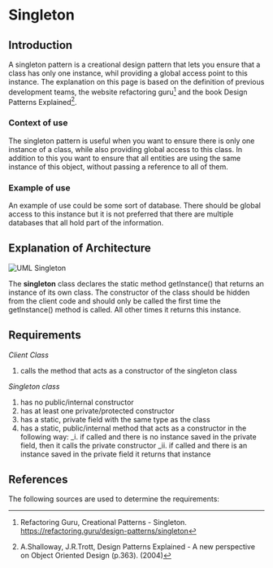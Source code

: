 # Singleton
## Introduction
A singleton pattern is a creational design pattern that lets you ensure that a class has only one instance, whil providing a global access point to this instance. The explanation on this page is based on the definition of previous development teams, the website refactoring guru[^1] and the book Design Patterns Explained[^2].

### Context of use
The singleton pattern is useful when you want to ensure there is only one instance of a class, while also providing global access to this class. In addition to this you want to ensure that all entities are using the same instance of this object, without passing a reference to all of them.

### Example of use
An example of use could be some sort of database. There should be global access to this instance but it is not preferred that there are multiple databases that all hold part of the information.

## Explanation of Architecture
![UML Singleton](https://refactoring.guru/images/patterns/diagrams/singleton/structure-en-indexed.png?id=b0217ae066cd3b757677d119551f9a8f)

The **singleton** class declares the static method getInstance() that returns an instance of its own class. The constructor of the class should be hidden from the client code and should only be called the first time the getInstance() method is called. All other times it returns this instance.

## Requirements
_Client Class_
1. calls the method that acts as a constructor of the singleton class

_Singleton class_ 
1. has no public/internal constructor
2. has at least one private/protected constructor
3. has a static, private field with the same type as the class
4. has a static, public/internal method that acts as a constructor in the following way:
  _i. if called and there is no instance saved in the private field, then it calls the private constructor
  _ii. if called and there is an instance saved in the private field it returns that instance

## References
The following sources are used to determine the requirements:
[^1]: Refactoring Guru, Creational Patterns - Singleton. https://refactoring.guru/design-patterns/singleton
[^2]: A.Shalloway, J.R.Trott, Design Patterns Explained - A new perspective on Object Oriented Design (p.363). (2004)
